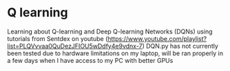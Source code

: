 # Q learning
Learning about Q-learning and Deep Q-learning Networks (DQNs) using tutorials from Sentdex on youtube (https://www.youtube.com/playlist?list=PLQVvvaa0QuDezJFIOU5wDdfy4e9vdnx-7)
DQN.py has not currently been tested due to hardware limitations on my laptop, will be ran properly in a few days when I have access to my PC with better GPUs
